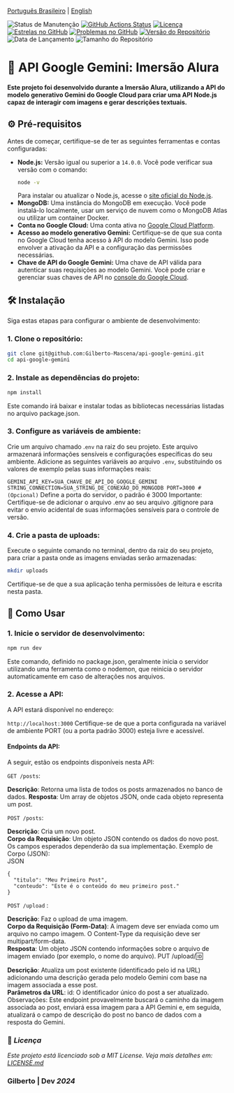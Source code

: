[Português Brasileiro](https://github.com/Gilberto-Mascena/api-google-gemini/blob/main/README.md) | 
[English](https://github.com/Gilberto-Mascena/api-google-gemini/blob/main/README-en.md)

![Status de Manutenção](https://img.shields.io/badge/Maintained-Yes-brightgreen?style=for-the-badge)
[![GitHub Actions Status](https://img.shields.io/github/actions/workflow/status/Gilberto-Mascena/api-google-gemini/build.yml?style=for-the-badge)](https://github.com/Gilberto-Mascena/api-google-gemini/actions)
[![Licença](https://img.shields.io/github/license/Gilberto-Mascena/api-google-gemini?style=for-the-badge)](https://github.com/Gilberto-Mascena/api-google-gemini/blob/main/LICENSE.md)
[![Estrelas no GitHub](https://img.shields.io/github/stars/Gilberto-Mascena/api-google-gemini?style=for-the-badge)](https://github.com/Gilberto-Mascena/api-google-gemini/stargazers)
[![Problemas no GitHub](https://img.shields.io/github/issues/Gilberto-Mascena/api-google-gemini?style=for-the-badge)](https://github.com/Gilberto-Mascena/api-google-gemini/issues)
[![Versão do Repositório](https://img.shields.io/github/v/release/Gilberto-Mascena/api-google-gemini?include_prereleases&style=for-the-badge)](https://github.com/Gilberto-Mascena/api-google-gemini/releases)
![Data de Lançamento](https://img.shields.io/github/release-date/Gilberto-Mascena/api-google-gemini?style=for-the-badge)
![Tamanho do Repositório](https://img.shields.io/github/repo-size/Gilberto-Mascena/api-google-gemini?style=for-the-badge)

# 🚀 API Google Gemini: Imersão Alura

#### Este projeto foi desenvolvido durante a Imersão Alura, utilizando a API do modelo generativo Gemini do Google Cloud para criar uma API Node.js capaz de interagir com imagens e gerar descrições textuais.

## ⚙️ Pré-requisitos

Antes de começar, certifique-se de ter as seguintes ferramentas e contas configuradas:

* **Node.js:** Versão igual ou superior a `14.0.0`. Você pode verificar sua versão com o comando:
    ```bash
    node -v
    ```
    Para instalar ou atualizar o Node.js, acesse o [site oficial do Node.js](https://nodejs.org/).
* **MongoDB:** Uma instância do MongoDB em execução. Você pode instalá-lo localmente, usar um serviço de nuvem como o MongoDB Atlas ou utilizar um container Docker.
* **Conta no Google Cloud:** Uma conta ativa no [Google Cloud Platform](https://cloud.google.com/).
* **Acesso ao modelo generativo Gemini:** Certifique-se de que sua conta no Google Cloud tenha acesso à API do modelo Gemini. Isso pode envolver a ativação da API e a configuração das permissões necessárias.
* **Chave de API do Google Gemini:** Uma chave de API válida para autenticar suas requisições ao modelo Gemini. Você pode criar e gerenciar suas chaves de API no [console do Google Cloud](https://console.cloud.google.com/).

## 🛠️ Instalação

Siga estas etapas para configurar o ambiente de desenvolvimento:

### 1. Clone o repositório:

```bash
git clone git@github.com:Gilberto-Mascena/api-google-gemini.git
cd api-google-gemini
```

### 2. Instale as dependências do projeto:
```Bash
npm install
```

Este comando irá baixar e instalar todas as bibliotecas necessárias listadas no arquivo package.json.

### 3. Configure as variáveis de ambiente:
Crie um arquivo chamado .`env` na raiz do seu projeto. Este arquivo armazenará informações sensíveis e configurações específicas do seu ambiente. Adicione as seguintes variáveis ao arquivo `.env`, substituindo os valores de exemplo pelas suas informações reais:

`GEMINI_API_KEY=SUA_CHAVE_DE_API_DO_GOOGLE_GEMINI`
`STRING_CONNECTION=SUA_STRING_DE_CONEXÃO_DO_MONGODB
PORT=3000 # (Opcional)` Define a porta do servidor, o padrão é 3000
Importante: Certifique-se de adicionar o arquivo .env ao seu arquivo .gitignore para evitar o envio acidental de suas informações sensíveis para o controle de versão.

### 4. Crie a pasta de uploads:
Execute o seguinte comando no terminal, dentro da raiz do seu projeto, para criar a pasta onde as imagens enviadas serão armazenadas:

```Bash
mkdir uploads
```
Certifique-se de que a sua aplicação tenha permissões de leitura e escrita nesta pasta.

## 🚀 Como Usar
### 1. Inicie o servidor de desenvolvimento:

```Bash
npm run dev
```
Este comando, definido no package.json, geralmente inicia o servidor utilizando uma ferramenta como o nodemon, que reinicia o servidor automaticamente em caso de alterações nos arquivos.

### 2. Acesse a API:
A API estará disponível no endereço:

`http://localhost:3000`
Certifique-se de que a porta configurada na variável de ambiente PORT (ou a porta padrão 3000) esteja livre e acessível.

#### Endpoints da API:
A seguir, estão os endpoints disponíveis nesta API:

`GET /posts`:

**Descrição**: Retorna uma lista de todos os posts armazenados no banco de dados.
**Resposta**: Um array de objetos JSON, onde cada objeto representa um post.

`POST /posts`:

**Descrição**: Cria um novo post.\
**Corpo da Requisição**:
Um objeto JSON contendo os dados do novo post. Os campos esperados dependerão da sua implementação.
Exemplo de Corpo (JSON):\
JSON

``` 
{
  "titulo": "Meu Primeiro Post",
  "conteudo": "Este é o conteúdo do meu primeiro post."
}
```

`POST /upload`  :

**Descrição**: Faz o upload de uma imagem.\
**Corpo da Requisição (Form-Data)**: A imagem deve ser enviada como um arquivo no campo imagem. O Content-Type da requisição deve ser multipart/form-data.\
**Resposta**: Um objeto JSON contendo informações sobre o arquivo de imagem enviado (por exemplo, o nome do arquivo).
PUT /upload/:id:

**Descrição**: Atualiza um post existente (identificado pelo id na URL) adicionando uma descrição gerada pelo modelo Gemini com base na imagem associada a esse post.\
**Parâmetros da URL**:
id: O identificador único do post a ser atualizado.
Observações: Este endpoint provavelmente buscará o caminho da imagem associada ao post, enviará essa imagem para a API Gemini e, em seguida, atualizará o campo de descrição do post no banco de dados com a resposta do Gemini.

### 📜 *Licença*

*Este projeto está licenciado sob a MIT License. Veja mais detalhes em:* [_LICENSE.md_](./LICENSE.md)

### Gilberto | Dev _2024_
